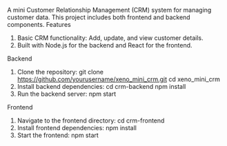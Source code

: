 A mini Customer Relationship Management (CRM) system for managing customer data. This project includes both frontend and backend components.
Features
1) Basic CRM functionality: Add, update, and view customer details.
2) Built with Node.js for the backend and React for the frontend.

Backend
1) Clone the repository:
    git clone https://github.com/yourusername/xeno_mini_crm.git
    cd xeno_mini_crm
2) Install backend dependencies:
    cd crm-backend
    npm install
4) Run the backend server:
    npm start

Frontend
1) Navigate to the frontend directory:
    cd crm-frontend
2) Install frontend dependencies:
    npm install
3) Start the frontend:
    npm start
